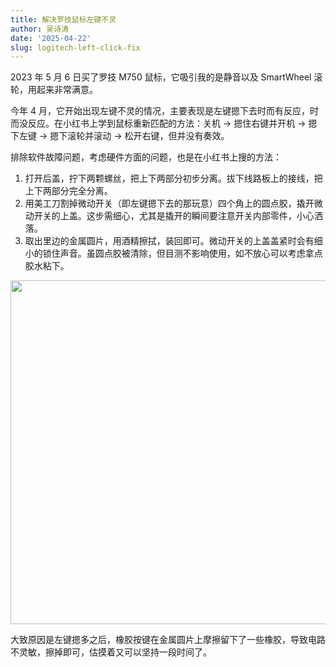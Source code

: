 ```yaml
---
title: 解决罗技鼠标左键不灵
author: 吴诗涛
date: '2025-04-22'
slug: logitech-left-click-fix
---
```


2023 年 5 月 6 日买了罗技 M750 鼠标，它吸引我的是静音以及 SmartWheel 滚轮，用起来非常满意。

今年 4 月，它开始出现左键不灵的情况，主要表现是左键摁下去时而有反应，时而没反应。在小红书上学到鼠标重新匹配的方法：关机 -> 摁住右键并开机 -> 摁下左键 -> 摁下滚轮并滚动 -> 松开右键，但并没有奏效。

排除软件故障问题，考虑硬件方面的问题，也是在小红书上搜的方法：

1. 打开后盖，拧下两颗螺丝，把上下两部分初步分离。拔下线路板上的接线，把上下两部分完全分离。
2. 用美工刀割掉微动开关（即左键摁下去的那玩意）四个角上的圆点胶，撬开微动开关的上盖。这步需细心，尤其是撬开的瞬间要注意开关内部零件，小心洒落。
3. 取出里边的金属圆片，用酒精擦拭，装回即可。微动开关的上盖盖紧时会有细小的锁住声音。虽圆点胶被清除，但目测不影响使用，如不放心可以考虑拿点胶水粘下。

<center><img src="/images/2025-04-22-logitech-left-click-fix.jpg" width=550></center>

大致原因是左键摁多之后，橡胶按键在金属圆片上摩擦留下了一些橡胶，导致电路不灵敏，擦掉即可，估摸着又可以坚持一段时间了。

